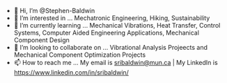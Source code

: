 - 👋 Hi, I’m @Stephen-Baldwin
- 👀 I’m interested in ... Mechatronic Engineering, Hiking, Sustainability
- 🌱 I’m currently learning ... Mechanical Vibrations, Heat Transfer, Control Systems, Computer Aided Engineering Applications, Mechanical Component Design
- 💞️ I’m looking to collaborate on ... Vibrational Analysis Projeects and Mechanical Component Optimization Projects
- 📫 How to reach me ... My email is sribaldwin@mun.ca  | My LinkedIn is https://www.linkedin.com/in/sribaldwin/

<!---
Stephen-Baldwin/Stephen-Baldwin is a ✨ special ✨ repository because its `README.md` (this file) appears on your GitHub profile.
You can click the Preview link to take a look at your changes.
--->
